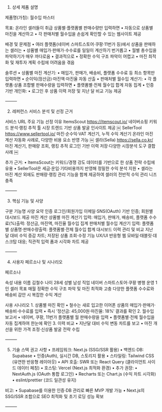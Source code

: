 1. 상세 제품 설명

제품명(가칭): 월수입 마스터

목표:
온라인 셀러들이 취급 상품별·플랫폼별 판매수량만 입력하면
	•	자동으로 상품별 마진을 계산하고
	•	각 판매처별 월수입을 손쉽게 확인할 수 있는 웹사이트 제공

배경 및 문제점
	•	여러 플랫폼(네이버 스마트스토어·쿠팡·11번가 등)에서 상품을 판매하는 셀러는
	•	상품별 매입가·판매가·수수료를 일일이 계산하기 번거롭고
	•	월별 총수입을 파악하기가 매우 까다로움
	•	결과적으로
	•	정확한 수익 구조 파악이 어렵고
	•	마진 최적화 및 재투자 계획 수립에 어려움을 겪음

솔루션
	•	상품별 마진 계산기:
	•	매입가, 판매가, 배송비, 플랫폼 수수료 등 최소 항목만 입력하면
	•	순이익(정산금)·마진액·마진율 자동 산출
	•	판매처별 월수입 계산기:
	•	각 플랫폼·상품 조합별 판매수량을 입력하면
	•	플랫폼별·전체 월수입 합계 자동 집계
	•	인증 기반 개인화:
	•	로그인 후 상품 이력 저장 및 지난 달 비교 기능 제공

⸻

2. 레퍼런스 서비스 분석 및 선정 근거

서비스	URL	주요 기능	선정 이유
ItemsScout	https://itemscout.io/	네이버쇼핑 키워드 분석·랭킹 추적 툴	시장 트렌드 기반 상품 발굴 인사이트 제공  ￼
SellerTool	https://www.sellertool.io/	마진·순수익·VAT 계산기, 누적 수익 계산기	온라인 마진 계산 자동화 사례로, 다양한 비용 요소 반영 가능  ￼
셀라(Sella)	https://sella.co.kr/	마진 계산기, 판매량 조회, 랭킹 추적	로그인 기반 이력 저장·다양한 시장분석 도구 결합 사례  ￼

추가 근거:
	•	ItemsScout는 키워드/경쟁 강도 데이터를 기반으로 한 상품 전략 수립에 유용
	•	SellerTool은 세금·운임·기타비용까지 반영해 정밀한 수익 분석 지원
	•	셀라는 마진 계산 외에도 판매량·랭킹 관리 기능을 함께 제공하여
셀러의 전반적 수익 관리 니즈 충족

⸻

3. 핵심 기능 및 사양

구분	기능명	사양 요약
인증	로그인/회원가입	이메일·SNS(OAuth) 기반 인증; 회원별 대시보드 제공
마진 계산	상품별 마진 계산기	입력: 매입가, 판매가, 배송비, 플랫폼 수수료(%)출력: 정산금, 마진액, 마진율
월수입 집계	판매처별 월수입 계산기	입력: 플랫폼별 상품명·판매수량출력: 플랫폼별·전체 월수입 합계
대시보드	이력 관리 및 비교	지난 달 대비 수익 증감 차트; 저장된 상품 조회·수정 기능
UX/UI	반응형 웹	모바일·태블릿·데스크탑 대응; 직관적 입력 폼과 시각화 차트 제공



⸻

4. 사용자 페르소나 및 시나리오

페르소나

속성	내용
이름	김철수
나이	28세
성별	남성
직업	네이버 스마트스토어·쿠팡 병행 운영 1인 셀러
목표	매월 정확한 수익 구조 파악 및 마진 최적화
고충	다양한 플랫폼 수수료와 배송비 감안 시 복잡한 수익 계산

사용 시나리오
	1.	상품별 마진 확인
	•	철수는 새로 입고한 이어폰 상품의 매입가·판매가·배송비·수수료를 입력
	•	즉시 ‘정산금: 45,000원·마진율: 18%’ 결과를 확인
	2.	월수입 보고서
	•	네이버, 쿠팡, 11번가 플랫폼별 월 판매수량을 입력
	•	플랫폼별·전체 월수입을 자동 집계하여 한눈에 확인
	3.	이력 비교
	•	지난달 대비 수익 변동 차트를 보고
	•	마진 개선을 위한 가격 조정·신상품 발굴 전략 수립

⸻

5. 기술 스택 권고 사항
	•	프레임워크: Next.js (SSG/SSR 활용)
	•	백엔드·DB: Supabase
	•	인증(Auth), 실시간 DB, 스토리지 활용
	•	스타일링: Tailwind CSS (유연한 반응형 레이아웃)
	•	API 호출: SWR 또는 React Query (클라이언트 사이드 데이터 페칭)
	•	호스팅: Vercel (Next.js 최적화 환경)
	•	추가 권장:
	•	NextAuth.js (OAuth 통합 로그인)
	•	Recharts 또는 Chart.js (수익 차트 시각화)
	•	eslint/prettier (코드 일관성 유지)

비고:
	•	Supabase를 이용한 인증·DB 관리로 빠른 MVP 개발 가능
	•	Next.js의 SSG/SSR 조합으로 SEO 최적화 및 초기 로딩 성능 확보

⸻